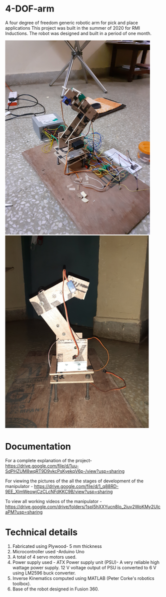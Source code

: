 # 4-DOF-arm
A four degree of freedom generic robotic arm for pick and place applications
This project was built in the summer of 2020 for RMI Inductions. The robot was designed and built in a period of one month.


![Image of arm](https://github.com/girish-2001/4-DOF-arm/blob/main/Pictures/arm.png) 
![ARM](https://github.com/girish-2001/4-DOF-arm/blob/main/Pictures/arm_side.png)

# Documentation

For a complete explanation of the project- https://drive.google.com/file/d/1uu-SdPHZUM8wqRT9D9vkcPsKyekqV6p-/view?usp=sharing

For viewing the pictures of the all the stages of development of the manipulator - https://drive.google.com/file/d/1_q88RD-9EE_XImWeowjCzCLcNFdKKC9B/view?usp=sharing

To view all working videos of the manipulator - https://drive.google.com/drive/folders/1spl5hXXYucn8lo_2iuv2WoKMy2UlcaPM?usp=sharing

# Technical details
1. Fabricated using Plywood- 5 mm thickness
2. Microcontroller used -Arduino Uno
3. A total of 4 servo motors used.
4. Power supply used - ATX Power supply unit (PSU)- A very reliable high wattage power supply. 12 V voltage output of PSU is converted to 6 V using LM2596 buck converter.
5. Inverse Kinematics computed using MATLAB (Peter Corke's robotics toolbox).
6. Base of the robot designed in Fusion 360.

